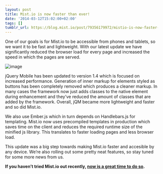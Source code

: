 ```yaml
---
layout: post
title: Mist.io is now faster than ever!
date: '2014-03-12T15:02:00+02:00'
tags: []
tumblr_url: https://blog.mist.io/post/79356179972/mistio-is-now-faster-than-ever
---
```

One of our goals is for Mist.io to be accessible from phones and tablets, so we want it to be fast and lightweight. With our latest update we have significantly reduced the browser load for every page and increased the speed in which the pages are served.

![image](/images/tumblr-images/tumblr_inline_n2brauaQjz1rgqrs8.jpg)

jQuery Mobile has been updated to version 1.4 which is focused on increased performance. Generation of inner markup for elements styled as buttons has been completely removed which produces a cleaner markup. In many cases the framework now just adds classes to the native element during enhancement and they’ve reduced the amount of classes that are added by the framework. Overall, jQM became more lightweight and faster and so did Mist.io.

We also use Ember.js which in turn depends on Handlebars.js for templating. Mist.io now uses precompiled templates in production which saves time on the client and reduces the required runtime size of the minified js library. This translates to faster loading pages and less browser load.

This update was a big step towards making Mist.io faster and accesible by any device. We’re also rolling out some pretty neat features, so stay tuned for some more news from us.

**If you haven’t tried Mist.io out recently, [now is a great time to do so](https://mist.io).**


